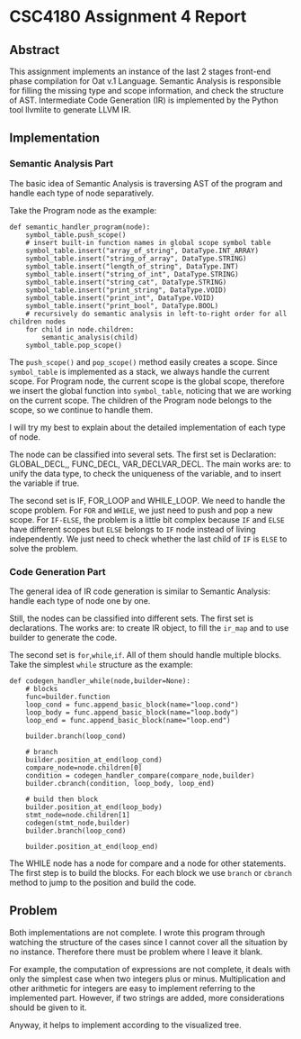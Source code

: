 # CSC4180 Assignment 4 Report

## Abstract

This assignment implements an instance of the last 2 stages front-end phase compilation for Oat v.1 Language. Semantic Analysis is responsible for filling the missing type and scope information, and check the structure of AST. Intermediate Code Generation (IR) is implemented by the Python tool llvmlite to generate LLVM IR.

## Implementation

### Semantic Analysis Part

The basic idea of Semantic Analysis is traversing AST of the program and handle each type of node separatively. 

Take the Program node as the example:

```
def semantic_handler_program(node):
    symbol_table.push_scope()
    # insert built-in function names in global scope symbol table
    symbol_table.insert("array_of_string", DataType.INT_ARRAY)
    symbol_table.insert("string_of_array", DataType.STRING)
    symbol_table.insert("length_of_string", DataType.INT)
    symbol_table.insert("string_of_int", DataType.STRING)
    symbol_table.insert("string_cat", DataType.STRING)
    symbol_table.insert("print_string", DataType.VOID)
    symbol_table.insert("print_int", DataType.VOID)
    symbol_table.insert("print_bool", DataType.BOOL)
    # recursively do semantic analysis in left-to-right order for all children nodes
    for child in node.children:
        semantic_analysis(child)
    symbol_table.pop_scope()
```

The `push_scope()` and `pop_scope()` method easily creates a scope. Since `symbol_table` is implemented as a stack, we always handle the current scope. For Program node, the current scope is the global scope, therefore we insert the global function into `symbol_table`, noticing that we are working on the current scope. The children of the Program node belongs to the scope, so we continue to handle them.

I will try my best to explain about the detailed implementation of each type of node.

The node can be classified into several sets. The first set is Declaration: GLOBAL_DECL,, FUNC_DECL, VAR_DECLVAR_DECL. The main works are: to unify the data type, to check the uniqueness of the variable, and to insert the variable if true.  

The second set is IF, FOR_LOOP and WHILE_LOOP. We need to handle the scope problem. For `FOR` and `WHILE`, we just need to push and pop a new scope. For `IF-ELSE`, the problem is a little bit complex because `IF` and `ELSE` have different scopes but `ELSE` belongs to `IF` node instead of living independently. We just need to check whether the last child of `IF` is `ELSE` to solve the problem.

### Code Generation Part

The general idea of IR code generation is similar to Semantic Analysis: handle each type of node one by one.

Still, the nodes can be classified into different sets. The first set is declarations. The works are: to create IR object, to fill the `ir_map` and to use builder to generate the code.

The second set is `for`,`while`,`if`. All of them should handle multiple blocks. Take the simplest `while` structure as the example:

```
def codegen_handler_while(node,builder=None):
    # blocks    
    func=builder.function
    loop_cond = func.append_basic_block(name="loop.cond")
    loop_body = func.append_basic_block(name="loop.body")
    loop_end = func.append_basic_block(name="loop.end")

    builder.branch(loop_cond)

    # branch
    builder.position_at_end(loop_cond)
    compare_node=node.children[0]
    condition = codegen_handler_compare(compare_node,builder)
    builder.cbranch(condition, loop_body, loop_end)

    # build then block
    builder.position_at_end(loop_body)
    stmt_node=node.children[1]
    codegen(stmt_node,builder)
    builder.branch(loop_cond)

    builder.position_at_end(loop_end)
```

The WHILE node has a node for compare and a node for other statements. The first step is to build the blocks. For each block we use `branch` or `cbranch` method to jump to the position and build the code.

## Problem

Both implementations are not complete.  I wrote this program through watching the structure of the cases since I cannot cover all the situation by no instance. Therefore there must be problem where I leave it blank.

For example, the computation of expressions are not complete, it deals with only the simplest case when two integers plus or minus. Multiplication and other arithmetic for integers are easy to implement referring to the implemented part. However, if two strings are added, more considerations should be given to it. 

Anyway, it helps to implement according to the visualized tree.

